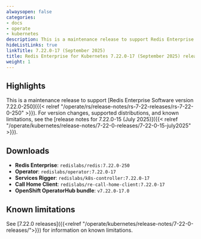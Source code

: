 ```yaml
---
alwaysopen: false
categories:
- docs
- operate
- kubernetes
description: This is a maintenance release to support Redis Enterprise Software version 7.22.0-250.
hideListLinks: true
linkTitle: 7.22.0-17 (September 2025)
title: Redis Enterprise for Kubernetes 7.22.0-17 (September 2025) release notes
weight: 1
---
```


## Highlights

This is a maintenance release to support [Redis Enterprise Software version 7.22.0-250]({{< relref "/operate/rs/release-notes/rs-7-22-releases/rs-7-22-0-250" >}}). For version changes, supported distributions, and known limitations, see the [release notes for 7.22.0-15 (July 2025)]({{< relref "/operate/kubernetes/release-notes/7-22-0-releases/7-22-0-15-july2025" >}}).

## Downloads

- **Redis Enterprise**: `redislabs/redis:7.22.0-250`
- **Operator**: `redislabs/operator:7.22.0-17`
- **Services Rigger**: `redislabs/k8s-controller:7.22.0-17`
- **Call Home Client**: `redislabs/re-call-home-client:7.22.0-17`
- **OpenShift OperatorHub bundle**: `v7.22.0-17.0`

## Known limitations

See [7.22.0 releases]({{<relref "/operate/kubernetes/release-notes/7-22-0-releases/">}}) for information on known limitations.
